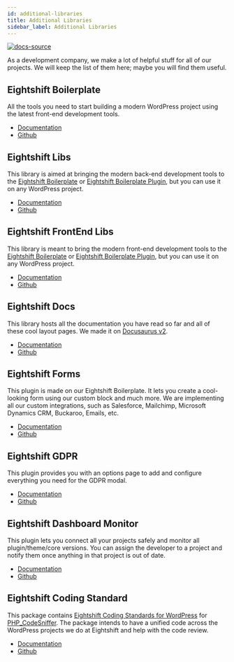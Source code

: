 ```yaml
---
id: additional-libraries
title: Additional Libraries
sidebar_label: Additional Libraries
---
```


[![docs-source](https://img.shields.io/badge/source-eigthshift--frontend--libs-yellow?style=for-the-badge&logo=javascript&labelColor=2a2a2a)](https://github.com/infinum/eightshift-frontend-libs/tree/develop/blocks/init/src/blocks/)

As a development company, we make a lot of helpful stuff for all of our projects. We will keep the list of them here; maybe you will find them useful.

## Eightshift Boilerplate

All the tools you need to start building a modern WordPress project using the latest front-end development tools.

* [Documentation](/eightshift-docs/docs/welcome)
* [Github](https://github.com/infinum/eightshift-boilerplate)

## Eightshift Libs

This library is aimed at bringing the modern back-end development tools to the [Eightshift Boilerplate](https://github.com/infinum/eightshift-boilerplate) or [Eightshift Boilerplate Plugin](https://github.com/infinum/eightshift-boilerplate-plugin), but you can use it on any WordPress project.

* [Documentation](/eightshift-docs/docs/eightshift-libs)
* [Github](https://github.com/infinum/eightshift-libs)

## Eightshift FrontEnd Libs

This library is meant to bring the modern front-end development tools to the [Eightshift Boilerplate](https://github.com/infinum/eightshift-boilerplate) or [Eightshift Boilerplate Plugin](https://github.com/infinum/eightshift-boilerplate-plugin), but you can use it on any WordPress project.

* [Documentation](/eightshift-docs/docs/eightshift-frontend-libs)
* [Github](https://github.com/infinum/eightshift-frontend-libs)

## Eightshift Docs

This library hosts all the documentation you have read so far and all of these cool layout pages. We made it on [Docusaurus v2](https://v2.docusaurus.io/).

* [Documentation](/eightshift-docs/docs/welcome)
* [Github](https://github.com/infinum/eightshift-docs)

## Eightshift Forms

This plugin is made on our Eightshift Boilerplate. It lets you create a cool-looking form using our custom block and much more. We are implementing all our custom integrations, such as Salesforce, Mailchimp, Microsoft Dynamics CRM, Buckaroo, Emails, etc.

* [Documentation](https://github.com/infinum/eightshift-forms/wiki)
* [Github](https://github.com/infinum/eightshift-forms)

## Eightshift GDPR

This plugin provides you with an options page to add and configure everything you need for the GDPR modal.

* [Documentation](https://github.com/infinum/eightshift-gdpr/wiki)
* [Github](https://github.com/infinum/eightshift-gdpr)

## Eightshift Dashboard Monitor

This plugin lets you connect all your projects safely and monitor all plugin/theme/core versions. You can assign the developer to a project and notify them once anything in that project is out of date.

* [Documentation](https://github.com/infinum/eightshift-dashboard-monitor/wiki)
* [Github](https://github.com/infinum/eightshift-dashboard-monitor)

## Eightshift Coding Standard

This package contains [Eightshift Coding Standards for WordPress](https://handbook.infinum.co/books/wordpress) for [PHP_CodeSniffer](https://github.com/squizlabs/PHP_CodeSniffer/). The package intends to have a unified code across the WordPress projects we do at Eightshift and help with the code review.

* [Documentation](https://github.com/infinum/eightshift-coding-standards/wiki)
* [Github](https://github.com/infinum/eightshift-coding-standards)

<div class="legacy-badge legacy-badge--v5"></div>
